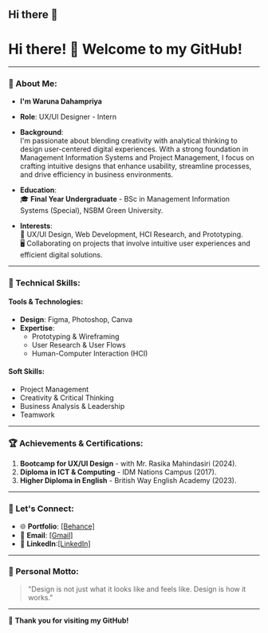 ## Hi there 👋
# Hi there! 👋 Welcome to my GitHub!

---

### 👤 About Me:
- **I'm Waruna Dahampriya**   
- **Role**: UX/UI Designer - Intern  
- **Background**:  
   I'm passionate about blending creativity with analytical thinking to design user-centered digital experiences. With a strong foundation in Management Information Systems and Project Management, I focus on crafting intuitive designs that enhance usability, streamline processes, and drive efficiency in business environments.  

- **Education**:  
   🎓 **Final Year Undergraduate** - BSc in Management Information Systems (Special), NSBM Green University.  

- **Interests**:  
   🎨 UX/UI Design, Web Development, HCI Research, and Prototyping.  
   🖥️ Collaborating on projects that involve intuitive user experiences and efficient digital solutions.
  
---

### 🚀 Technical Skills:
#### Tools & Technologies:
- **Design**: Figma, Photoshop, Canva  
- **Expertise**:  
  - Prototyping & Wireframing  
  - User Research & User Flows  
  - Human-Computer Interaction (HCI)  

#### Soft Skills:
- Project Management  
- Creativity & Critical Thinking  
- Business Analysis & Leadership  
- Teamwork  

---

### 🏆 Achievements & Certifications:
1. **Bootcamp for UX/UI Design** - with Mr. Rasika Mahindasiri (2024).  
2. **Diploma in ICT & Computing** - IDM Nations Campus (2017).  
3. **Higher Diploma in English** - British Way English Academy (2023).  

---

### 🤝 Let's Connect:
- 🌐 **Portfolio**: [[Behance]](https://www.behance.net/warunadahampr)  
- 📧 **Email**: [[Gmail]](pwdkumarasiri@gmail.com)  
- 🔗 **LinkedIn**:[[LinkedIn]](www.linkedin.com/in/warunadahampriya)  

---

### 📝 Personal Motto:
> "Design is not just what it looks like and feels like. Design is how it works."  

---

🌟 **Thank you for visiting my GitHub!**  
